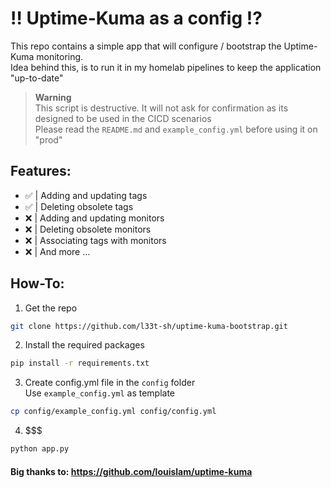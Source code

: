 # ‼️ Uptime-Kuma as a config ⁉️ 

This repo contains a simple app that will configure / bootstrap the Uptime-Kuma monitoring.
<br>Idea behind this, is to run it in my homelab pipelines to keep the application "up-to-date"

> **Warning**
> <br>This script is destructive. It will not ask for confirmation as its designed to be used in the CICD scenarios
> <br>Please read the `README.md` and `example_config.yml` before using it on "prod"


## Features:

- ✅ | Adding and updating tags
- ✅ | Deleting obsolete tags
- ❌ | Adding and updating monitors
- ❌ | Deleting obsolete monitors
- ❌ | Associating tags with monitors
- ❌ | And more ...

## How-To:

1. Get the repo
```bash
git clone https://github.com/l33t-sh/uptime-kuma-bootstrap.git
```

2. Install the required packages
```bash
pip install -r requirements.txt
```

3. Create config.yml file in the `config` folder 
<br>Use `example_config.yml` as template
```bash
cp config/example_config.yml config/config.yml
```

4. $$$
```bash
python app.py
```



#### Big thanks to: https://github.com/louislam/uptime-kuma
